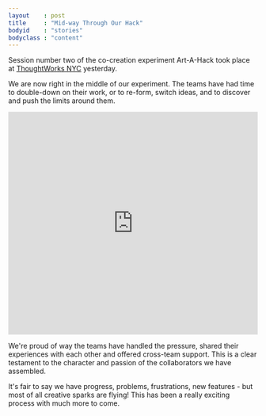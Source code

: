 ```yaml
---
layout    : post
title     : "Mid-way Through Our Hack"
bodyid    : "stories"
bodyclass : "content"
---
```

Session number two of the co-creation experiment Art-A-Hack took place at <a href="http://info.thoughtworks.com/new-york/">ThoughtWorks NYC</a> yesterday.

We are now right in the middle of our experiment. The teams have had time to double-down on their work, or to re-form, switch ideas, and to discover and push the limits around them.

<iframe src="https://www.flickr.com/photos/125924023@N07/14460770879/in/set-72157645671555414/player/" width="100%" style="min-height: 450px;" frameborder="0" allowfullscreen webkitallowfullscreen mozallowfullscreen oallowfullscreen msallowfullscreen></iframe>

<!--excerpt-ends-->

We're proud of way the teams have handled the pressure, shared their experiences with each other and offered cross-team support. This is a clear testament to the character and passion of the collaborators we have assembled.

It's fair to say we have progress, problems, frustrations, new features - but most of all creative sparks are flying! This has been a really exciting process with much more to come.
